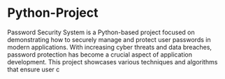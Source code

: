 # Python-Project
Password Security System is a Python-based project focused on demonstrating how to securely manage and protect user passwords in modern applications. With increasing cyber threats and data breaches, password protection has become a crucial aspect of application development. This project showcases various techniques and algorithms that ensure user c
